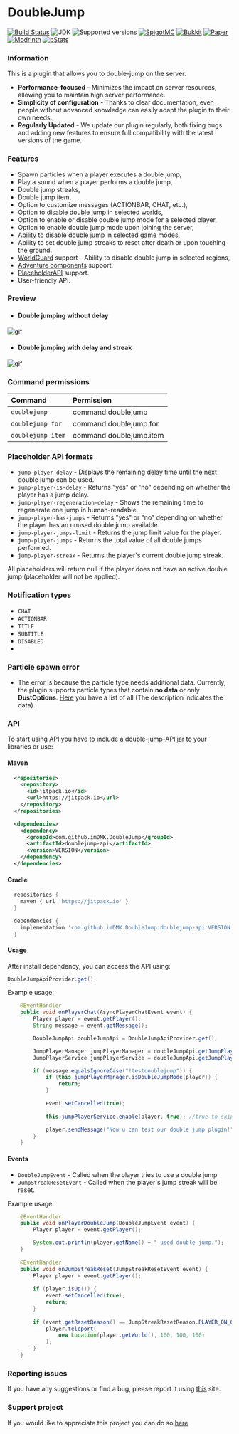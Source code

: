 # DoubleJump


[![Build Status](https://github.com/imDMK/DoubleJump/actions/workflows/gradle.yml/badge.svg)](https://github.com/imDMK/DoubleJump/actions/workflows/gradle.yml)
![JDK](https://img.shields.io/badge/JDK-1.17-blue.svg)
![Supported versions](https://img.shields.io/badge/Minecraft-1.17--1.21-green.svg)
[![SpigotMC](https://img.shields.io/badge/SpigotMC-yellow.svg)](https://www.spigotmc.org/resources/doublejump-1-17-1-20-1.110632/)
[![Bukkit](https://img.shields.io/badge/Bukkit-blue.svg)](https://dev.bukkit.org/projects/d-doublejump)
[![Paper](https://img.shields.io/badge/Paper-004ee9.svg)](https://hangar.papermc.io/imDMK/DoubleJump)
[![Modrinth](https://img.shields.io/badge/Modrinth-1bd96a.svg)](https://modrinth.com/plugin/doublejump)
[![bStats](https://img.shields.io/badge/bStats-00695c)](https://bstats.org/plugin/bukkit/Double-Jump/19387)

### Information
This is a plugin that allows you to double-jump on the server.
* **Performance-focused** - Minimizes the impact on server resources, allowing you to maintain high server performance.
* **Simplicity of configuration** - Thanks to clear documentation, even people without advanced knowledge can easily adapt the plugin to their own needs.
* **Regularly Updated** - We update our plugin regularly, both fixing bugs and adding new features to ensure full compatibility with the latest versions of the game.

### Features
* Spawn particles when a player executes a double jump,
* Play a sound when a player performs a double jump,
* Double jump streaks,
* Double jump item,
* Option to customize messages (ACTIONBAR, CHAT, etc.),
* Option to disable double jump in selected worlds,
* Option to enable or disable double jump mode for a selected player,
* Option to enable double jump mode upon joining the server,
* Ability to disable double jump in selected game modes,
* Ability to set double jump streaks to reset after death or upon touching the ground.
* [WorldGuard](https://github.com/EngineHub/WorldGuard) support - Ability to disable double jump in selected regions,
* [Adventure components](https://github.com/KyoriPowered/adventure) support.
* [PlaceholderAPI](https://github.com/PlaceholderAPI/PlaceholderAPI) support.
* User-friendly API.

### Preview
* #### Double jumping without delay
![gif](assets/without-delay.gif)

* #### Double jumping with delay and streak
![gif](assets/delay-streak.gif)

### Command permissions
| Command            | Permission              |
|:-------------------|:------------------------|
| `doublejump`       | command.doublejump      |
| `doublejump for`   | command.doublejump.for  |
| `doublejump item`  | command.doublejump.item |

### Placeholder API formats
* `jump-player-delay` - Displays the remaining delay time until the next double jump can be used.
* `jump-player-is-delay` - Returns "yes" or "no" depending on whether the player has a jump delay.
* `jump-player-regeneration-delay` - Shows the remaining time to regenerate one jump in human-readable.
* `jump-player-has-jumps` - Returns "yes" or "no" depending on whether the player has an unused double jump available.
* `jump-player-jumps-limit` - Returns the jump limit value for the player.
* `jump-player-jumps` - Returns the total value of all double jumps performed.
* `jump-player-streak` - Returns the player's current double jump streak.

All placeholders will return null if the player does not have an active double jump (placeholder will not be applied).
  
### Notification types
* `CHAT`
* `ACTIONBAR`
* `TITLE`
* `SUBTITLE`
* `DISABLED`
* 

### Particle spawn error
* The error is because the particle type needs additional data. 
Currently, the plugin supports particle types that contain **no data** or only **DustOptions**. 
[Here](https://hub.spigotmc.org/javadocs/spigot/org/bukkit/Particle.html) you have a list of all (The description indicates the data).

### API
To start using API you have to include a double-jump-API jar to your libraries or use:
#### Maven
```xml
  <repositories>
    <repository>
      <id>jitpack.io</id>
      <url>https://jitpack.io</url>
    </repository>
  </repositories>

  <dependencies>
    <dependency>
      <groupId>com.github.imDMK.DoubleJump</groupId>
      <artifactId>doublejump-api</artifactId>
      <version>VERSION</version>
    </dependency>
  </dependencies>
```
#### Gradle
```groovy
  repositories {
    maven { url 'https://jitpack.io' }
  }

  dependencies {
    implementation 'com.github.imDMK.DoubleJump:doublejump-api:VERSION'
  }
```
#### Usage
After install dependency, you can access the API using:
```java
DoubleJumpApiProvider.get();
```
Example usage:
```java
    @EventHandler
    public void onPlayerChat(AsyncPlayerChatEvent event) {
        Player player = event.getPlayer();
        String message = event.getMessage();

        DoubleJumpApi doubleJumpApi = DoubleJumpApiProvider.get();

        JumpPlayerManager jumpPlayerManager = doubleJumpApi.getJumpPlayerManager();
        JumpPlayerService jumpPlayerService = doubleJumpApi.getJumpPlayerService();

        if (message.equalsIgnoreCase("!testdoublejump")) {
            if (this.jumpPlayerManager.isDoubleJumpMode(player)) {
                return;
            }

            event.setCancelled(true);
            
            this.jumpPlayerService.enable(player, true); //true to skip checking if player can use double jump

            player.sendMessage("Now u can test our double jump plugin!");
        }
    }
```
#### Events
* `DoubleJumpEvent` - Called when the player tries to use a double jump
* `JumpStreakResetEvent` - Called when the player's jump streak will be reset.

Example usage:
```java
    @EventHandler
    public void onPlayerDoubleJump(DoubleJumpEvent event) {
        Player player = event.getPlayer();

        System.out.println(player.getName() + " used double jump.");
    }
    
    @EventHandler
    public void onJumpStreakReset(JumpStreakResetEvent event) {
        Player player = event.getPlayer();
        
        if (player.isOp()) {
            event.setCancelled(true);
            return;
        }
        
        if (event.getResetReason() == JumpStreakResetReason.PLAYER_ON_GROUND) {
            player.teleport(
                new Location(player.getWorld(), 100, 100, 100)
            );
        }
    }
```
### Reporting issues
If you have any suggestions or find a bug, please report it using [this](https://github.com/imDMK/DoubleJump/issues/new/choose) site.

### Support project 
If you would like to appreciate this project you can do so [here](https://www.buymeacoffee.com/imdmk)
